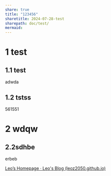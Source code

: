 ```yaml
---
share: true
title: "123456"
sharetitle: 2024-07-28-test
sharepath: doc/test/
mermaid: 
---
```

# 1 test

## 1.1 test

adwda

## 1.2 tstss

561551

# 2 wdqw

## 2.2sdhbe

erbeb

[Leo’s Homepage · Leo's Blog (leoz2050.github.io)](https://leoz2050.github.io/DigitalGarden/)
